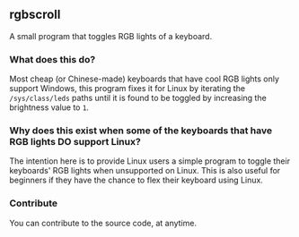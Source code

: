 ## rgbscroll
A small program that toggles RGB lights of a keyboard.

### What does this do?
Most cheap (or Chinese-made) keyboards that have cool RGB lights only support Windows, this program fixes it for Linux by iterating the `/sys/class/leds` paths until it is found to be toggled by increasing the brightness value to `1`.

### Why does this exist when some of the keyboards that have RGB lights DO support Linux?
The intention here is to provide Linux users a simple program to toggle their keyboards' RGB lights when unsupported on Linux. This is also useful for beginners if they have the chance to flex their keyboard using Linux.

### Contribute
You can contribute to the source code, at anytime.
